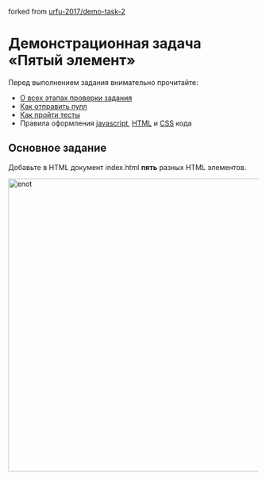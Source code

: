 forked from [urfu-2017/demo-task-2](https://github.com/urfu-2017/demo-task-2)

# Демонстрационная задача «Пятый элемент»

Перед выполнением задания внимательно прочитайте:

- [О всех этапах проверки задания](https://github.com/urfu-2017/guides/blob/master/workflow/overall.md)
- [Как отправить пулл](https://github.com/urfu-2017/guides/blob/master/workflow/pull.md)
- [Как пройти тесты](https://github.com/urfu-2017/guides/blob/master/workflow/test.md)
- Правила оформления [javascript](https://github.com/urfu-2017/guides/blob/master/codestyle/js.md), [HTML](https://github.com/urfu-2017/guides/blob/master/codestyle/html.md) и [CSS](https://github.com/urfu-2017/guides/blob/master/codestyle/css.md) кода

## Основное задание

Добавьте в HTML документ index.html __пять__ разных HTML элементов.

<img width="590" alt="enot" src="https://cloud.githubusercontent.com/assets/4534405/19076552/b1b657ca-8a62-11e6-90c6-c84f12282f32.png">
